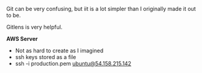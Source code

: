 Git can be very confusing, but iit is a lot simpler than I originally made it out to be.

Gitlens is very helpful.

**AWS Server**
- Not as hard to create as I imagined
- ssh keys stored as a file
- ssh -i production.pem ubuntu@54.158.215.142

